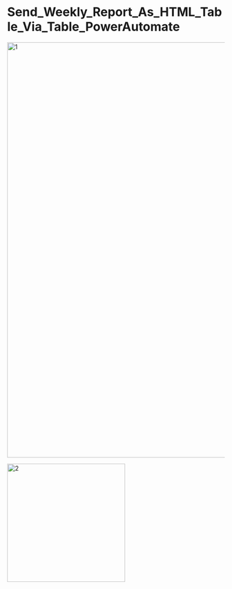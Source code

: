 # Send_Weekly_Report_As_HTML_Table_Via_Table_PowerAutomate

<img width="959" alt="1" src="https://github.com/RathogwaInnocent/Send_Weekly_Report_As_HTML_Table_Via_Table_PowerAutomate/assets/17208775/2702736a-359c-405f-82b5-469a42dcae1c">

>>>


<img width="273" alt="2" src="https://github.com/RathogwaInnocent/Send_Weekly_Report_As_HTML_Table_Via_Table_PowerAutomate/assets/17208775/b85d1c13-99de-4d3a-a088-f05c5e84d630">

>>>
